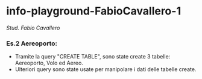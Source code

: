 # info-playground-FabioCavallero-1

_Stud. Fabio Cavallero_

### Es.2 Aereoporto:

- Tramite la query "CREATE TABLE", sono state create 3 tabelle: Aereoporto, Volo ed Aereo.
- Ulteriori query sono state usate per manipolare i dati delle tabelle create.
